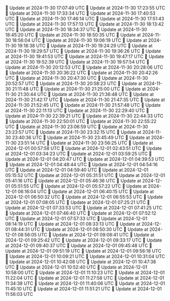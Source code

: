🔄 Update at 2024-11-30 17:07:49 UTC
🔄 Update at 2024-11-30 17:23:55 UTC
🔄 Update at 2024-11-30 17:33:34 UTC
🔄 Update at 2024-11-30 17:40:53 UTC
🔄 Update at 2024-11-30 17:46:14 UTC
🔄 Update at 2024-11-30 17:51:43 UTC
🔄 Update at 2024-11-30 17:57:13 UTC
🔄 Update at 2024-11-30 18:13:42 UTC
🔄 Update at 2024-11-30 18:34:37 UTC
🔄 Update at 2024-11-30 18:45:20 UTC
🔄 Update at 2024-11-30 18:50:35 UTC
🔄 Update at 2024-11-30 18:56:04 UTC
🔄 Update at 2024-11-30 19:06:19 UTC
🔄 Update at 2024-11-30 19:18:38 UTC
🔄 Update at 2024-11-30 19:24:29 UTC
🔄 Update at 2024-11-30 19:29:57 UTC
🔄 Update at 2024-11-30 19:36:26 UTC
🔄 Update at 2024-11-30 19:41:53 UTC
🔄 Update at 2024-11-30 19:47:17 UTC
🔄 Update at 2024-11-30 19:52:39 UTC
🔄 Update at 2024-11-30 19:57:54 UTC
🔄 Update at 2024-11-30 20:12:53 UTC
🔄 Update at 2024-11-30 20:28:06 UTC
🔄 Update at 2024-11-30 20:36:22 UTC
🔄 Update at 2024-11-30 20:42:26 UTC
🔄 Update at 2024-11-30 20:47:30 UTC
🔄 Update at 2024-11-30 20:52:57 UTC
🔄 Update at 2024-11-30 20:58:23 UTC
🔄 Update at 2024-11-30 21:11:48 UTC
🔄 Update at 2024-11-30 21:25:00 UTC
🔄 Update at 2024-11-30 21:30:44 UTC
🔄 Update at 2024-11-30 21:36:48 UTC
🔄 Update at 2024-11-30 21:42:17 UTC
🔄 Update at 2024-11-30 21:47:35 UTC
🔄 Update at 2024-11-30 21:52:45 UTC
🔄 Update at 2024-11-30 21:57:48 UTC
🔄 Update at 2024-11-30 22:11:13 UTC
🔄 Update at 2024-11-30 22:29:40 UTC
🔄 Update at 2024-11-30 22:39:21 UTC
🔄 Update at 2024-11-30 22:44:33 UTC
🔄 Update at 2024-11-30 22:50:01 UTC
🔄 Update at 2024-11-30 22:55:22 UTC
🔄 Update at 2024-11-30 23:06:59 UTC
🔄 Update at 2024-11-30 23:23:57 UTC
🔄 Update at 2024-11-30 23:32:15 UTC
🔄 Update at 2024-11-30 23:40:36 UTC
🔄 Update at 2024-11-30 23:45:49 UTC
🔄 Update at 2024-11-30 23:51:14 UTC
🔄 Update at 2024-11-30 23:56:25 UTC
🔄 Update at 2024-12-01 00:57:58 UTC
🔄 Update at 2024-12-01 02:43:51 UTC
🔄 Update at 2024-12-01 03:34:23 UTC
🔄 Update at 2024-12-01 03:59:25 UTC
🔄 Update at 2024-12-01 04:20:47 UTC
🔄 Update at 2024-12-01 04:39:53 UTC
🔄 Update at 2024-12-01 04:48:44 UTC
🔄 Update at 2024-12-01 04:54:16 UTC
🔄 Update at 2024-12-01 04:59:40 UTC
🔄 Update at 2024-12-01 05:15:52 UTC
🔄 Update at 2024-12-01 05:31:51 UTC
🔄 Update at 2024-12-01 05:41:16 UTC
🔄 Update at 2024-12-01 05:46:36 UTC
🔄 Update at 2024-12-01 05:51:55 UTC
🔄 Update at 2024-12-01 05:57:22 UTC
🔄 Update at 2024-12-01 06:16:04 UTC
🔄 Update at 2024-12-01 06:40:15 UTC
🔄 Update at 2024-12-01 06:50:32 UTC
🔄 Update at 2024-12-01 06:55:53 UTC
🔄 Update at 2024-12-01 07:08:05 UTC
🔄 Update at 2024-12-01 07:25:21 UTC
🔄 Update at 2024-12-01 07:33:53 UTC
🔄 Update at 2024-12-01 07:41:25 UTC
🔄 Update at 2024-12-01 07:46:40 UTC
🔄 Update at 2024-12-01 07:52:12 UTC
🔄 Update at 2024-12-01 07:57:33 UTC
🔄 Update at 2024-12-01 08:14:19 UTC
🔄 Update at 2024-12-01 08:33:13 UTC
🔄 Update at 2024-12-01 08:44:31 UTC
🔄 Update at 2024-12-01 08:50:30 UTC
🔄 Update at 2024-12-01 08:56:05 UTC
🔄 Update at 2024-12-01 09:08:41 UTC
🔄 Update at 2024-12-01 09:25:42 UTC
🔄 Update at 2024-12-01 09:33:17 UTC
🔄 Update at 2024-12-01 09:40:37 UTC
🔄 Update at 2024-12-01 09:45:48 UTC
🔄 Update at 2024-12-01 09:51:19 UTC
🔄 Update at 2024-12-01 09:56:18 UTC
🔄 Update at 2024-12-01 10:09:21 UTC
🔄 Update at 2024-12-01 10:31:04 UTC
🔄 Update at 2024-12-01 10:42:08 UTC
🔄 Update at 2024-12-01 10:47:38 UTC
🔄 Update at 2024-12-01 10:52:40 UTC
🔄 Update at 2024-12-01 10:58:00 UTC
🔄 Update at 2024-12-01 11:10:23 UTC
🔄 Update at 2024-12-01 11:22:04 UTC
🔄 Update at 2024-12-01 11:27:58 UTC
🔄 Update at 2024-12-01 11:34:38 UTC
🔄 Update at 2024-12-01 11:40:06 UTC
🔄 Update at 2024-12-01 11:45:10 UTC
🔄 Update at 2024-12-01 11:51:21 UTC
🔄 Update at 2024-12-01 11:56:03 UTC
